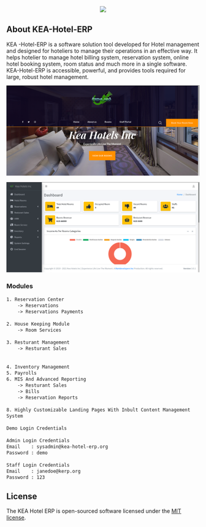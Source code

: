 <p align="center"><img src="https://github.com/MartMbithi/KEA-Hotel-ERP/blob/master/Kea-ERP-Logo.png" width="400"></p>

## About KEA-Hotel-ERP 

KEA -Hotel-ERP is a software solution tool developed for  Hotel management and designed for hoteliers to manage their operations in an effective way. It helps hotelier to manage hotel billing system, reservation system, online hotel booking system,
room status and much more in a single software. KEA-Hotel-ERP is accessible, powerful, and provides tools required for large, robust hotel management.

<p align="center"><img src="https://raw.githubusercontent.com/MartDevelopers-Inc/KEA-Hotel-ERP/master/1.png"></p>
<p align="center"><img src="https://raw.githubusercontent.com/MartDevelopers-Inc/KEA-Hotel-ERP/master/2.png" ></p>

###  Modules 
```
1. Reservation Center
    -> Reservations
    -> Reservations Payments
    
2. House Keeping Module
    -> Room Services
    
3. Resturant Management
    -> Resturant Sales

    
4. Inventory Management
5. Payrolls
6. MIS And Advanced Reporting
    -> Resturant Sales
    -> Bills
    -> Reservation Reports
    
8. Highly Customizable Landing Pages With Inbult Content Management System

Demo Login Credentials

Admin Login Credentials
Email    : sysadmin@kea-hotel-erp.org
Password : demo

Staff Login Credentials
Email    : janedoe@kerp.org
Password : 123
```


## License

The KEA Hotel ERP is open-sourced software licensed under the [MIT license](https://opensource.org/licenses/MIT).
